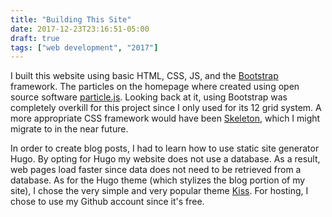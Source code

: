 ```yaml
---
title: "Building This Site"
date: 2017-12-23T23:16:51-05:00
draft: true
tags: ["web development", "2017"]
---
```

I built this website using basic HTML, CSS, JS, and the [Bootstrap](http://getbootstrap.com) framework. The particles on the homepage where created using open source software [particle.js](https://github.com/VincentGarreau/particles.js/). Looking back at it, using Bootstrap was completely overkill for this project since I only used for its 12 grid system. A more appropriate CSS framework would have been [Skeleton](http://getskeleton.com), which I might migrate to in the near future.

In order to create blog posts, I had to learn how to use
static site generator Hugo. By opting for Hugo my website does not use a database. As a result, web pages load faster since data does not need to be retrieved from a database. As for the Hugo theme (which stylizes the blog portion of my site), I chose the very simple and very popular theme [Kiss](https://themes.gohugo.io/kiss/). For hosting, I chose to use my Github account since it's free.
